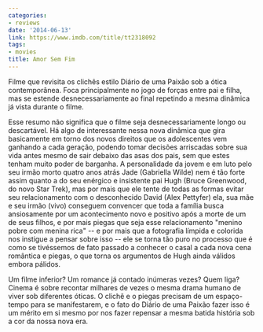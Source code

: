 ```yaml
---
categories:
- reviews
date: '2014-06-13'
link: https://www.imdb.com/title/tt2318092
tags:
- movies
title: Amor Sem Fim
---
```


Filme que revisita os clichês estilo Diário de uma Paixão sob a ótica contemporânea. Foca principalmente no jogo de forças entre pai e filha, mas se estende desnecessariamente ao final repetindo a mesma dinâmica já vista durante o filme.

Esse resumo não significa que o filme seja desnecessariamente longo ou descartável. Há algo de interessante nessa nova dinâmica que gira basicamente em torno dos novos direitos que os adolescentes vem ganhando a cada geração, podendo tomar decisões arriscadas sobre sua vida antes mesmo de sair debaixo das asas dos pais, sem que estes tenham muito poder de barganha. A personalidade da jovem e em luto pelo seu irmão morto quatro anos atrás Jade (Gabriella Wilde) nem é tão forte assim quanto a do seu enérgico e insistente pai Hugh (Bruce Greenwood, do novo Star Trek), mas por mais que ele tente de todas as formas evitar seu relacionamento com o desconhecido David (Alex Pettyfer) ela, sua mãe e seu irmão (vivo) conseguem convencer que toda a família busca ansiosamente por um acontecimento novo e positivo após a morte de um de seus filhos, e por mais piegas que seja esse relacionamento "menino pobre com menina rica" -- e por mais que a fotografia límpida e colorida nos instigue a pensar sobre isso -- ele se torna tão puro no processo que é como se tivéssemos de fato passado a conhecer o casal a cada nova cena romântica e piegas, o que torna os argumentos de Hugh ainda válidos embora pálidos.

Um filme inferior? Um romance já contado inúmeras vezes? Quem liga? Cinema é sobre recontar milhares de vezes o mesma drama humano de viver sob diferentes óticas. O clichê e o piegas precisam de um espaço-tempo para se manifestarem, e o fato do Diário de uma Paixão fazer isso é um mérito em si mesmo por nos fazer repensar a mesma batida história sob a cor da nossa nova era.